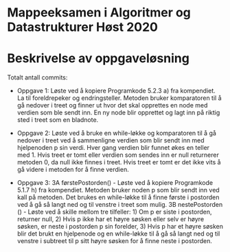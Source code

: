 # Mappeeksamen i Algoritmer og Datastrukturer Høst 2020

# Beskrivelse av oppgaveløsning
Totalt antall commits:

* Oppgave 1: Løste ved å kopiere Programkode 5.2.3 a) fra kompendiet. La til foreldrepeker og endringsteller. 
Metoden bruker komparatoren til å gå nedover i treet og finner ut hvor det skal opprettes en node med verdien som 
ble sendt inn. En ny node blir opprettet og lagt inn på riktig sted i treet som en bladnote.

* Oppgave 2: Løste ved å bruke en while-løkke og komparatoren til å gå nedover i treet ved å sammenligne verdien som 
blir sendt inn med hjelpenoden p sin verdi. Hver gang verdien blir funnet økes en teller med 1. Hvis treet er tomt 
eller verdien som sendes inn er null returnerer metoden 0, da null ikke finnes i treet. Hvis treet er tomt er det ikke
vits å gå videre i metoden for å finne verdien.

* Oppgave 3: 3A førstePostorden() - Løste ved å kopiere Programkode 5.1.7 h) fra kompendiet. Metoden bruker noden p som 
blir sendt inn ved kall på metoden. Det brukes en while-løkke til å finne første i postorden ved å gå så langt ned og 
til venstre i treet som mulig. 3B nestePostorden () - Løste ved å skille mellom tre tilfeller: 1) Om p er siste i 
postorden, returner null, 2) Hvis p ikke har et høyre søsken eller selv er høyre søsken, er neste i postorden p sin 
forelder, 3) Hvis p har et høyre søsken blir det brukt en hjelpenode og en while-løkke til å gå så langt ned og til 
venstre i subtreet til p sitt høyre søsken for å finne neste i postorden.
